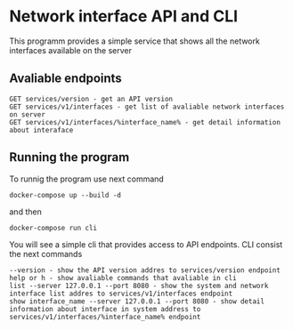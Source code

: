 # Network interface API and CLI
This programm provides a simple service that shows all the network interfaces available on the server

## Avaliable endpoints

```
GET services/version - get an API version
GET services/v1/interfaces - get list of avaliable network interfaces on server
GET services/v1/interfaces/%interface_name% - get detail information about interaface
```

## Running the program
To runnig the program use next command

```
docker-compose up --build -d 
```
and then
```
docker-compose run cli 
```
You will see a simple cli that provides access to API endpoints. CLI consist the next commands
```
--version - show the API version addres to services/version endpoint
help or h - show avaliable commands that avaliable in cli
list --server 127.0.0.1 --port 8080 - show the system and network interface list addres to services/v1/interfaces endpoint
show interface_name --server 127.0.0.1 --port 8080 - show detail information about interface in system address to services/v1/interfaces/%interface_name% endpoint
```